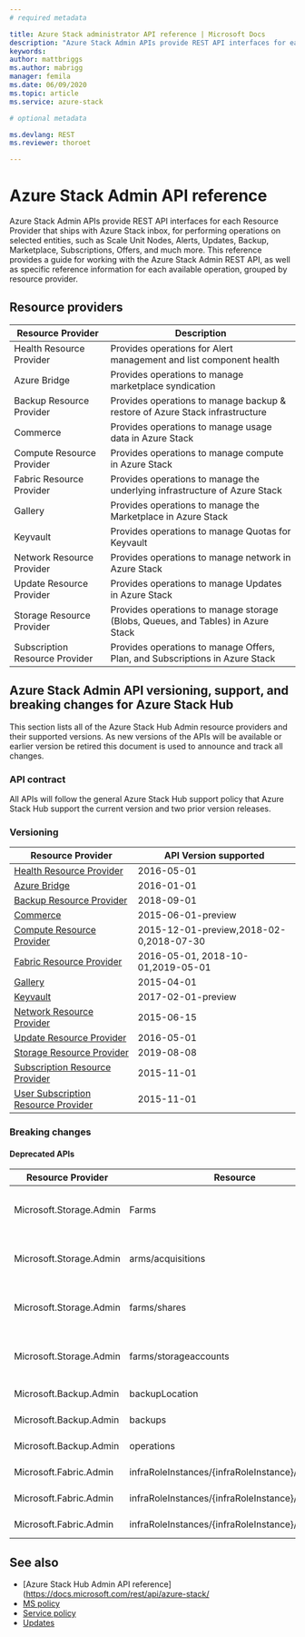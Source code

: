 ```yaml
---
# required metadata

title: Azure Stack administrator API reference | Microsoft Docs
description: "Azure Stack Admin APIs provide REST API interfaces for each Resource Provider that ships with Azure Stack inbox, for performing operations on selected entities, such as Scale Unit Nodes, Alerts, Updates, Backup, Marketplace, Subscriptions, Offers."
keywords:
author: mattbriggs
ms.author: mabrigg
manager: femila
ms.date: 06/09/2020
ms.topic: article
ms.service: azure-stack

# optional metadata

ms.devlang: REST
ms.reviewer: thoroet

---
```



# Azure Stack Admin API reference

Azure Stack Admin APIs provide REST API interfaces for each Resource Provider that ships with Azure Stack inbox, for performing operations on selected entities, such as Scale Unit Nodes, Alerts, Updates, Backup, Marketplace, Subscriptions, Offers, and much more. This reference provides a guide for working with the Azure Stack Admin REST API, as well as specific reference information for each available operation, grouped by resource provider.

## Resource providers

| Resource Provider              | Description                                                                     |
|--------------------------------|---------------------------------------------------------------------------------|
| Health Resource Provider       | Provides operations for Alert management and list component health              |
| Azure Bridge                   | Provides operations to manage marketplace syndication                           |
| Backup Resource Provider       | Provides operations to manage backup & restore of Azure Stack infrastructure    |
| Commerce                       | Provides operations to manage usage data in Azure Stack                         |
| Compute Resource Provider      | Provides operations to manage compute in Azure Stack                            |
| Fabric Resource Provider       | Provides operations to manage the underlying infrastructure of Azure Stack      |
| Gallery                        | Provides operations to manage the Marketplace in Azure Stack                    |
| Keyvault                       | Provides operations to manage Quotas for Keyvault                               |
| Network Resource Provider      | Provides operations to manage network in Azure Stack                            |
| Update Resource Provider       | Provides operations to manage Updates in Azure Stack                            |
| Storage Resource Provider      | Provides operations to manage storage (Blobs, Queues, and Tables) in Azure Stack |
| Subscription Resource Provider | Provides operations to manage Offers, Plan, and Subscriptions in Azure Stack     |


## Azure Stack Admin API versioning, support, and breaking changes for Azure Stack Hub

This section lists all of the Azure Stack Hub Admin resource providers and their supported versions. As new versions of the APIs will be available or earlier version be retired this document is used to announce and track all changes.

### API contract

All APIs will follow the general Azure Stack Hub support policy that Azure Stack Hub support the current version and two prior version releases.

### Versioning

|     Resource Provider                      |     API Version supported                      |
|--------------------------------------------|------------------------------------------------|
|     [Health Resource Provider](https://github.com/Azure/azure-rest-api-specs/tree/master/specification/azsadmin/resource-manager/infrastructureinsights)             |     2016-05-01                                 |
|     [Azure Bridge](https://github.com/Azure/azure-rest-api-specs/tree/master/specification/azsadmin/resource-manager/azurebridge)                           |     2016-01-01                                 |
|     [Backup Resource Provider](https://github.com/Azure/azure-rest-api-specs/tree/master/specification/azsadmin/resource-manager/backup)               |     2018-09-01                                 |
|     [Commerce](https://github.com/Azure/azure-rest-api-specs/tree/master/specification/azsadmin/resource-manager/commerce)                               |     2015-06-01-preview                         |
|     [Compute Resource Provider](https://github.com/Azure/azure-rest-api-specs/tree/master/specification/azsadmin/resource-manager/compute)              |     2015-12-01-preview,2018-02-0,2018-07-30    |
|     [Fabric Resource Provider](https://github.com/Azure/azure-rest-api-specs/tree/master/specification/azsadmin/resource-manager/fabric)               |     2016-05-01,   2018-10-01,2019-05-01        |
|     [Gallery](https://github.com/Azure/azure-rest-api-specs/tree/master/specification/azsadmin/resource-manager/gallery)                                |     2015-04-01                                 |
|     [Keyvault](https://github.com/Azure/azure-rest-api-specs/tree/master/specification/azsadmin/resource-manager/keyvault)                               |     2017-02-01-preview                         |
|     [Network Resource Provider](https://github.com/Azure/azure-rest-api-specs/tree/master/specification/azsadmin/resource-manager/network)              |     2015-06-15                                 |
|     [Update Resource Provider](https://github.com/Azure/azure-rest-api-specs/tree/master/specification/azsadmin/resource-manager/update)               |     2016-05-01                                 |
|     [Storage Resource Provider](https://github.com/Azure/azure-rest-api-specs/tree/master/specification/azsadmin/resource-manager/storage)              |     2019-08-08                                 |
|     [Subscription Resource Provider](https://github.com/Azure/azure-rest-api-specs/tree/master/specification/azsadmin/resource-manager/subscriptions)         |     2015-11-01                                 |
|     [User Subscription Resource Provider](https://github.com/Azure/azure-rest-api-specs/tree/master/specification/azsadmin/resource-manager/user-subscriptions)    |     2015-11-01                                 |

### Breaking changes

#### Deprecated APIs

|     Resource Provider    |     Resource    |     Version    |     Announcement    |     Release    |
|-|-|-|-|-|
|     Microsoft.Storage.Admin    |     Farms    |     2015-12-01-preview    |          |     2002    |
|     Microsoft.Storage.Admin    |     arms/acquisitions          |     2015-12-01-preview    |          |     2002    |
|     Microsoft.Storage.Admin    |     farms/shares          |     2015-12-01-preview    |          |     2002    |
|     Microsoft.Storage.Admin    |     farms/storageaccounts          |     2015-12-01-preview    |          |     2002    |
|     Microsoft.Backup.Admin    |     backupLocation    |     2016-05-01    |          |     2002    |
|     Microsoft.Backup.Admin    |     backups    |     2016-05-01    |          |     2002    |
|     Microsoft.Backup.Admin          |     operations    |     2016-05-01    |          |     2002    |
|     Microsoft.Fabric.Admin    |     infraRoleInstances/{infraRoleInstance}/PowerOff          |     2016-05-01    |    2020-6-11    |     NA    |
|     Microsoft.Fabric.Admin    |     infraRoleInstances/{infraRoleInstance}/Shutdown    |     2016-05-01    |     2020-6-11    |     NA    |
|     Microsoft.Fabric.Admin    |     infraRoleInstances/{infraRoleInstance}/Reboot    |     2016-05-01    |     2020-6-11    |     NA    |

## See also

- [Azure Stack Hub Admin API reference](https://docs.microsoft.com/rest/api/azure-stack/
- [MS policy](https://docs.microsoft.com/lifecycle/policies/modern)
- [Service policy](https://docs.microsoft.com/graph/versioning-and-support)
- [Updates](https://azure.microsoft.com/updates)